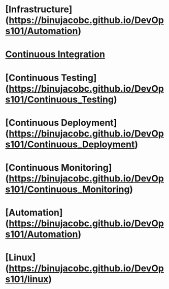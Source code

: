 # [Infrastructure] (https://binujacobc.github.io/DevOps101/Automation)

# [Continuous Integration](https://binujacobc.github.io/DevOps101/Continuous_Integration)

# [Continuous Testing] (https://binujacobc.github.io/DevOps101/Continuous_Testing)

# [Continuous Deployment] (https://binujacobc.github.io/DevOps101/Continuous_Deployment)

# [Continuous Monitoring] (https://binujacobc.github.io/DevOps101/Continuous_Monitoring)

# [Automation] (https://binujacobc.github.io/DevOps101/Automation)

# [Linux] (https://binujacobc.github.io/DevOps101/linux)


